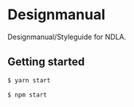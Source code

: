 # Designmanual

Designmanual/Styleguide for NDLA.

## Getting started

```sh
$ yarn start
```

```sh
$ npm start
```
